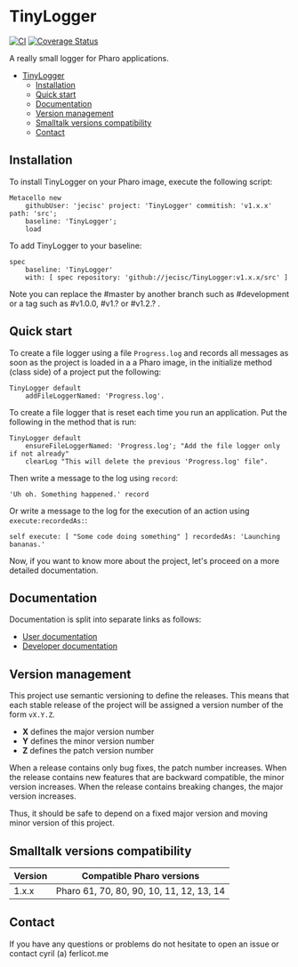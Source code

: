 # TinyLogger

[![CI](https://github.com/jecisc/TinyLogger/actions/workflows/continuous.yml/badge.svg)](https://github.com/jecisc/TinyLogger/actions/workflows/continuous.yml) [![Coverage Status](https://coveralls.io/repos/github/jecisc/TinyLogger/badge.svg)](https://coveralls.io/github/jecisc/TinyLogger)

A really small logger for Pharo applications.

- [TinyLogger](#tinylogger)
  - [Installation](#installation)
  - [Quick start](#quick-start)
  - [Documentation](#documentation)
  - [Version management](#version-management)
  - [Smalltalk versions compatibility](#smalltalk-versions-compatibility)
  - [Contact](#contact)

## Installation

To install TinyLogger on your Pharo image, execute the following script: 

```Smalltalk
Metacello new
	githubUser: 'jecisc' project: 'TinyLogger' commitish: 'v1.x.x' path: 'src';
	baseline: 'TinyLogger';
	load
```

To add TinyLogger to your baseline:

```Smalltalk
spec
	baseline: 'TinyLogger'
	with: [ spec repository: 'github://jecisc/TinyLogger:v1.x.x/src' ]
```

Note you can replace the #master by another branch such as #development or a tag such as #v1.0.0, #v1.? or #v1.2.? .

## Quick start

To create a file logger using a file `Progress.log` and records all messages as soon as the project is loaded in a a Pharo image, in the initialize method (class side) of a project put the following:

```Smalltalk
TinyLogger default 
    addFileLoggerNamed: 'Progress.log'.
```

To create a file logger that is reset each time you run an application. Put the following in the method that is run:

```Smalltalk
TinyLogger default 
    ensureFileLoggerNamed: 'Progress.log'; "Add the file logger only if not already"
    clearLog "This will delete the previous 'Progress.log' file".
```

Then write a message to the log using `record`:

```Smalltalk
'Uh oh. Something happened.' record
```

Or write a message to the log for the execution of an action using `execute:recordedAs:`:

```Smalltalk
self execute: [ "Some code doing something" ] recordedAs: 'Launching bananas.'
```

Now, if you want to know more about the project, let's proceed on a more detailed documentation.

## Documentation

Documentation is split into separate links as follows:
* [User documentation](documentation/UserGuide.md) 
* [Developer documentation](documentation/DevelopmentGuide.md)

## Version management 

This project use semantic versioning to define the releases. This means that each stable release of the project will be assigned a version number of the form `vX.Y.Z`. 

- **X** defines the major version number
- **Y** defines the minor version number 
- **Z** defines the patch version number

When a release contains only bug fixes, the patch number increases. When the release contains new features that are backward compatible, the minor version increases. When the release contains breaking changes, the major version increases. 

Thus, it should be safe to depend on a fixed major version and moving minor version of this project.

## Smalltalk versions compatibility

| Version 	| Compatible Pharo versions    |
|-------------	|------------------------------|
| 1.x.x       	| Pharo 61, 70, 80, 90, 10, 11, 12, 13, 14 |

## Contact

If you have any questions or problems do not hesitate to open an issue or contact cyril (a) ferlicot.me 
